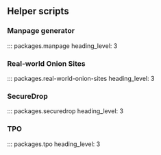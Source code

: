 ## Helper scripts

### Manpage generator

::: packages.manpage
    heading_level: 3

### Real-world Onion Sites

::: packages.real-world-onion-sites
    heading_level: 3

### SecureDrop

::: packages.securedrop
    heading_level: 3

### TPO

::: packages.tpo
    heading_level: 3
